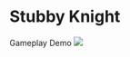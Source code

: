 # Stubby Knight
Gameplay Demo
![](https://github.com/Kyouhei69/StubbyKnight/blob/0.4/SDL_Project/Demo_Gif/gameplayloop.gif)

